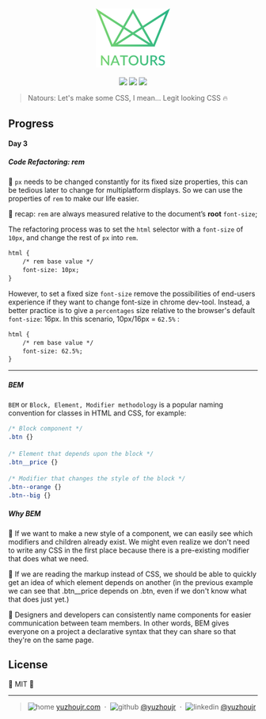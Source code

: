 <h3 style="text-align:center;font-weight: 300;" align="center">
  <img src="../img/logo-green-2x.png" width="150px">
</h3>

<p align="center">
  <img src="https://img.shields.io/badge/license-MIT-yellow.svg?style=flat-square">
  <img src="https://img.shields.io/badge/downloads-0k-yellow.svg?style=flat-square">
  <img src="https://img.shields.io/badge/build-passing-yellow.svg?style=flat-square">
</p>


> Natours: Let's make some CSS, I mean... Legit looking CSS 🔥


## Progress

#### Day 3


##### Code Refactoring: rem
🍈 `px` needs to be changed constantly for its fixed size properties, this can be tedious later to change for multiplatform displays. So we can use the properties of `rem` to make our life easier.

🍉 recap: `rem` are always measured relative to the document’s **root** `font-size`;

The refactoring process was to set the `html` selector with a `font-size` of `10px`, and change the rest of `px` into `rem`.

```html
html {
    /* rem base value */
    font-size: 10px;
}
```

However, to set a fixed size `font-size` remove the possibilities of end-users experience if they want to change font-size in chrome dev-tool. Instead, a better practice is to give a `percentages` size relative to the browser's default `font-size`: 16px. In this scenario, 10px/16px = `62.5%` :

```html
html {
    /* rem base value */
    font-size: 62.5%;
}
```
---

##### BEM

`BEM` or `Block, Element, Modifier methodology` is a popular naming convention for classes in HTML and CSS, for example:

```css
/* Block component */
.btn {}

/* Element that depends upon the block */
.btn__price {}

/* Modifier that changes the style of the block */
.btn--orange {}
.btn--big {}

```



##### Why BEM

🍉 If we want to make a new style of a component, we can easily see which modifiers and children already exist. We might even realize we don't need to write any CSS in the first place because there is a pre-existing modifier that does what we need.

🍊 If we are reading the markup instead of CSS, we should be able to quickly get an idea of which element depends on another (in the previous example we can see that .btn__price depends on .btn, even if we don't know what that does just yet.)

🍋 Designers and developers can consistently name components for easier communication between team members. In other words, BEM gives everyone on a project a declarative syntax that they can share so that they're on the same page.

## License

🌱 MIT 🌱

---

> ![home](http://yuzhoujr.com/emoji/home.svg) [yuzhoujr.com](http://www.yuzhoujr.com) &nbsp;&middot;&nbsp;
> ![github](http://yuzhoujr.com/emoji/github.svg)  [@yuzhoujr](https://github.com/yuzhoujr) &nbsp;&middot;&nbsp;
> ![linkedin](http://yuzhoujr.com/emoji/linkedin.svg)  [@yuzhoujr](https://linkedin.com/in/yuzhoujr)
